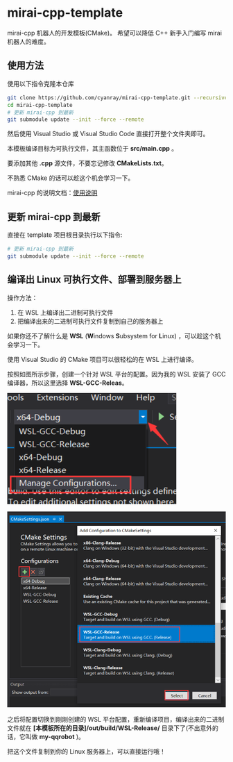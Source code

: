 # mirai-cpp-template

 mirai-cpp 机器人的开发模板(CMake)。
 希望可以降低 C++ 新手入门编写 mirai 机器人的难度。

## 使用方法

使用以下指令克隆本仓库

```bash
git clone https://github.com/cyanray/mirai-cpp-template.git --recursive
cd mirai-cpp-template
# 更新 mirai-cpp 到最新
git submodule update --init --force --remote
```

然后使用 Visual Studio 或 Visual Studio Code 直接打开整个文件夹即可。

本模板编译目标为可执行文件，其主函数位于 **src/main.cpp** 。

要添加其他 **.cpp** 源文件，不要忘记修改 **CMakeLists.txt**。

不熟悉 CMake 的话可以趁这个机会学习一下。

mirai-cpp 的说明文档：[使用说明](https://github.com/cyanray/mirai-cpp/blob/master/doc/%E4%BD%BF%E7%94%A8%E8%AF%B4%E6%98%8E.md)

## 更新 mirai-cpp 到最新

直接在 template 项目根目录执行以下指令:

```bash
# 更新 mirai-cpp 到最新
git submodule update --init --force --remote
```

## 编译出 Linux 可执行文件、部署到服务器上

操作方法：

1. 在 WSL 上编译出二进制可执行文件
2. 把编译出来的二进制可执行文件复制到自己的服务器上

如果你还不了解什么是 **WSL** (**W**indows **S**ubsystem for **L**inux) ，可以趁这个机会学习一下。

使用 Visual Studio 的 CMake 项目可以很轻松的在 WSL 上进行编译。

按照如图所示步骤，创建一个针对 WSL 平台的配置。因为我的 WSL 安装了 GCC 编译器，所以这里选择 **WSL-GCC-Releas**。

![创建WSL-GCC平台配置1](./doc/pic/vs_3.png)

![创建WSL-GCC平台配置2](./doc/pic/vs_configure_linux_project.png)

之后将配置切换到刚刚创建的 WSL 平台配置，重新编译项目，编译出来的二进制文件就在 **[本模板所在的目录]/out/build/WSL-Release/** 目录下了(不出意外的话，它叫做 **my-qqrobot** )。

把这个文件复制到你的 Linux 服务器上，可以直接运行哦！
